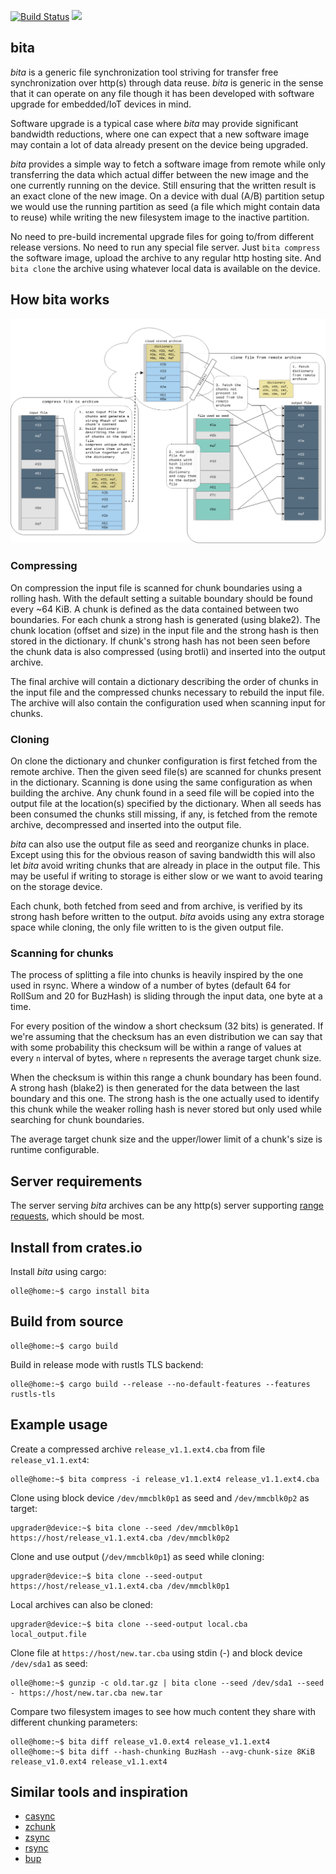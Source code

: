 [![Build Status](https://travis-ci.com/oll3/bita.svg?branch=master)](https://travis-ci.org/oll3/bita)
[![](http://meritbadge.herokuapp.com/bita)](https://crates.io/crates/bita)


## bita

*bita* is a generic file synchronization tool striving for transfer free synchronization over http(s) through data reuse. *bita* is generic in the sense that it can operate on any file though it has been developed with software upgrade for embedded/IoT devices in mind.

Software upgrade is a typical case where *bita* may provide significant bandwidth reductions, where one can expect that a new software image may contain a lot of data already present on the device being upgraded.

*bita* provides a simple way to fetch a software image from remote while only transferring the data which actual differ between the new image and the one currently running on the device. Still ensuring that the written result is an exact clone of the new image. On a device with dual (A/B) partition setup we would use the running partition as seed (a file which might contain data to reuse) while writing the new filesystem image to the inactive partition.

No need to pre-build incremental upgrade files for going to/from different release versions. No need to run any special file server.
Just `bita compress` the software image, upload the archive to any regular http hosting site. And `bita clone` the archive using whatever local data is available on the device.


## How bita works

![concept](images/concept.png?raw=true)


### Compressing

On compression the input file is scanned for chunk boundaries using a rolling hash. With the default setting a suitable boundary should be found every ~64 KiB. A chunk is defined as the data contained between two boundaries. For each chunk a strong hash is generated (using blake2).
The chunk location (offset and size) in the input file and the strong hash is then stored in the dictionary. If chunk's strong hash has not been seen before the chunk data is also compressed (using brotli) and inserted into the output archive.

The final archive will contain a dictionary describing the order of chunks in the input file and the compressed chunks necessary to rebuild the input file. The archive will also contain the configuration used when scanning input for chunks.


### Cloning

On clone the dictionary and chunker configuration is first fetched from the remote archive. Then the given seed file(s) are scanned for chunks present in the dictionary. Scanning is done using the same configuration as when building the archive.
Any chunk found in a seed file will be copied into the output file at the location(s) specified by the dictionary.
When all seeds has been consumed the chunks still missing, if any, is fetched from the remote archive, decompressed and inserted into the output file.

*bita* can also use the output file as seed and reorganize chunks in place. Except using this for the obvious reason of saving bandwidth this will also let *bita* avoid writing chunks that are already in place in the output file. This may be useful if writing to storage is either slow or we want to avoid tearing on the storage device.

Each chunk, both fetched from seed and from archive, is verified by its strong hash before written to the output. *bita* avoids using any extra storage space while cloning, the only file written to is the given output file.


### Scanning for chunks

The process of splitting a file into chunks is heavily inspired by the one used in rsync. Where a window of a number of bytes (default 64 for RollSum and 20 for BuzHash) is sliding through the input data, one byte at a time.

For every position of the window a short checksum (32 bits) is generated. If we're assuming that the checksum has an even distribution we can say that with some probability this checksum will be within a range of values at every `n` interval of bytes, where `n` represents the average target chunk size.

When the checksum is within this range a chunk boundary has been found. A strong hash (blake2) is then generated for the data between the last boundary and this one. The strong hash is the one actually used to identify this chunk while the weaker rolling hash is never stored but only used while searching for chunk boundaries.

The average target chunk size and the upper/lower limit of a chunk's size is runtime configurable.


## Server requirements

The server serving *bita* archives can be any http(s) server supporting [range requests](https://developer.mozilla.org/en-US/docs/Web/HTTP/Range_requests "range requests"), which should be most.

## Install from crates.io
Install *bita* using cargo:
```console
olle@home:~$ cargo install bita
```

## Build from source
```console
olle@home:~$ cargo build
```
Build in release mode with rustls TLS backend:
```console
olle@home:~$ cargo build --release --no-default-features --features rustls-tls
```


## Example usage

Create a compressed archive `release_v1.1.ext4.cba` from file `release_v1.1.ext4`:

```console
olle@home:~$ bita compress -i release_v1.1.ext4 release_v1.1.ext4.cba
```

Clone using block device `/dev/mmcblk0p1` as seed and `/dev/mmcblk0p2` as target:

```console
upgrader@device:~$ bita clone --seed /dev/mmcblk0p1 https://host/release_v1.1.ext4.cba /dev/mmcblk0p2
```

Clone and use output (`/dev/mmcblk0p1`) as seed while cloning:

```console
upgrader@device:~$ bita clone --seed-output https://host/release_v1.1.ext4.cba /dev/mmcblk0p1
```

Local archives can also be cloned:

```console
upgrader@device:~$ bita clone --seed-output local.cba local_output.file
```

Clone file at `https://host/new.tar.cba` using stdin (-) and block device `/dev/sda1` as seed:

```console
olle@home:~$ gunzip -c old.tar.gz | bita clone --seed /dev/sda1 --seed - https://host/new.tar.cba new.tar
```

Compare two filesystem images to see how much content they share with different chunking parameters:

```console
olle@home:~$ bita diff release_v1.0.ext4 release_v1.1.ext4
olle@home:~$ bita diff --hash-chunking BuzHash --avg-chunk-size 8KiB release_v1.0.ext4 release_v1.1.ext4
```

## Similar tools and inspiration
* [casync](https://github.com/systemd/casync)
* [zchunk](https://github.com/zchunk/zchunk)
* [zsync](http://zsync.moria.org.uk)
* [rsync](https://rsync.samba.org/)
* [bup](https://github.com/bup/bup)
